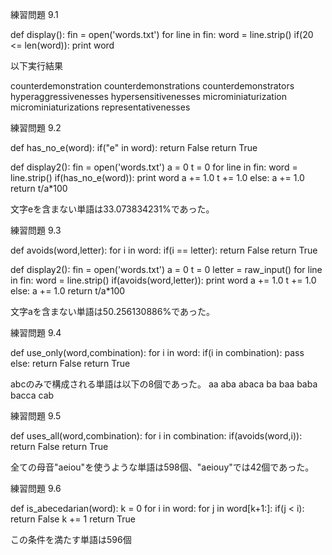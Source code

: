 練習問題 9.1

def display():
	fin = open('words.txt')
	for line in fin:
		word = line.strip()
		if(20 <= len(word)):
			print word

以下実行結果

counterdemonstration
counterdemonstrations
counterdemonstrators
hyperaggressivenesses
hypersensitivenesses
microminiaturization
microminiaturizations
representativenesses


練習問題 9.2

def has_no_e(word):
	if("e" in word):
			return False
	return True

def display2():
	fin = open('words.txt')
	a = 0
	t = 0
	for line in fin:
		word = line.strip()
		if(has_no_e(word)):
			print word
			a += 1.0
			t += 1.0
		else:
			a += 1.0
	return t/a*100

文字eを含まない単語は33.073834231%であった。


練習問題 9.3 

def avoids(word,letter):
	for i in word:
		if(i == letter):
			return False
	return True

def display2():
	fin = open('words.txt')
	a = 0
	t = 0
	letter = raw_input()
	for line in fin:
		word = line.strip()
		if(avoids(word,letter)):
			print word
			a += 1.0
			t += 1.0
		else:
			a += 1.0
	return t/a*100

文字aを含まない単語は50.256130886%であった。

練習問題 9.4 

def use_only(word,combination):
	for i in word:
		if(i in combination):
			pass
		else:
			return False
	return True

abcのみで構成される単語は以下の8個であった。
aa
aba
abaca
ba
baa
baba
bacca
cab

練習問題 9.5 

def uses_all(word,combination):
	for i in combination:
		if(avoids(word,i)):
				return False
	return True

全ての母音"aeiou"を使うような単語は598個、"aeiouy"では42個であった。

練習問題 9.6 

def is_abecedarian(word):
	k = 0
	for i in word:
		for j in word[k+1:]:
			if(j < i):
				return False
		k += 1
	return True

この条件を満たす単語は596個

